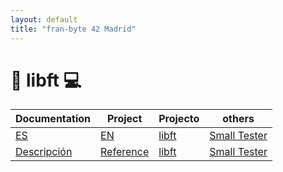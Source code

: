 ```yaml
---
layout: default
title: "fran-byte 42 Madrid"
---
```


# 🚀 libft 💻

| Documentation                       | Project                           | Projecto       | others                                                       |
| ----------------------------------- | --------------------------------- | -------------- | ------------------------------------------------------------ |
| [ES](projects/libft_es.md)          | [EN](projects/libft_en.md)        | [libft](libft) | [Small Tester](https://github.com/fran-byte/42-libft-tester) |
| [Descripción](projects/libft_es.md) | [Reference](projects/libft_en.md) | [libft](libft) | [Small Tester](https://github.com/fran-byte/42-libft-tester) |
